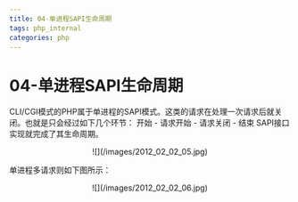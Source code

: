 ```yaml
---
title: 04-单进程SAPI生命周期
tags: php_internal
categories: php
---
```


# 04-单进程SAPI生命周期
CLI/CGI模式的PHP属于单进程的SAPI模式。这类的请求在处理一次请求后就关闭。也就是只会经过如下几个环节： 开始 - 请求开始 - 请求关闭 - 结束 SAPI接口实现就完成了其生命周期。

<center>
![](/images/2012_02_02_05.jpg)
</center>

单进程多请求则如下图所示：

<center>
![](/images/2012_02_02_06.jpg)
</center>
